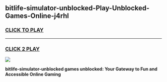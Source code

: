 
## bitlife-simulator-unblocked-Play-Unblocked-Games-Online-j4rhl
<h3>
<a href="https://premium76.site?title=bitlife-simulator-unblocked&ref=25A">CLICK TO PLAY</a></h3>
<hr>

<h3>
<a href="https://premium76.site?title=bitlife-simulator-unblocked&ref=25A">CLICK 2 PLAY</a>
  
</h3>

<a href="https://premium76.site?title=bitlife-simulator-unblocked&ref=25A"><img src="https://clearcache.store/games.png"></a>


**bitlife-simulator-unblocked games unblocked: Your Gateway to Fun and Accessible Online Gaming**
